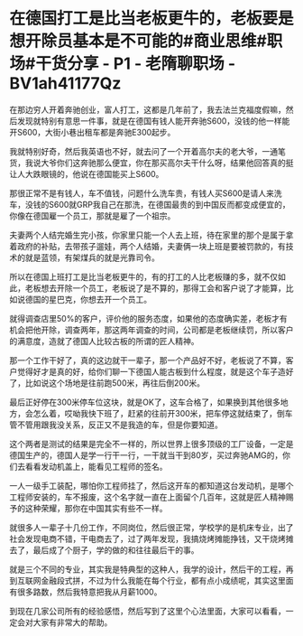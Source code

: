 # 在德国打工是比当老板更牛的，老板要是想开除员基本是不可能的#商业思维#职场#干货分享 - P1 - 老隋聊职场 - BV1ah41177Qz

在那边穷人开着奔驰创业，富人打工，这都是几年前了，我去法兰克福度假嘛，然后发现就特别有意思一件事，就是在德国有钱人能开奔驰S600，没钱的他一样能开S600，大街小巷出租车都是奔驰E300起步。

我就特别好奇，然后我英语也不好，就去问了一个开着高尔夫的老大爷，一通笔货，我说大爷你们这奔驰那么便宜，你在那买高尔夫干什么呀，结果他回答真的挺让人大跌眼镜的，他说在德国能买上S600。

那很正常不是有钱人，车不值钱，问题什么洗车贵，有钱人买S600是请人来洗车，没钱的S600就GRP我自己在那洗，在德国最贵的到中国反而都变成便宜的，你像在德国雇一个员工，那就是雇了一个祖宗。

夫妻两个人结完婚生完小孩，你家里只能一个人去上班，待在家里的那个是属于拿着政府的补贴，去带孩子遛娃，两个人结婚，夫妻俩一块上班是要被罚款的，有技术的就是蓝领，有架煤兵的就是光靠司令。

所以在德国上班打工是比当老板更牛的，有的打工的人比老板赚的多，就不仅如此，老板想去开除一个员工，老板说了是不算的，那得工会和客户说了才能算，比如说德国的星巴克，你想去开一个员工。

就得调查店里50%的客户，评价他的服务态度，如果他的态度确实差，老板才有机会把他开除，调查两年，那这两年调查的时间，公司都是老板继续罚，所以客户的满意度，造就了德国人比较古板的所谓的匠人精神。

那一个工作干好了，真的这边就干一辈子，那一个产品好不好，老板说了不算，客户觉得好才是真的好，给你们聊一下德国人能古板到什么程度，就是这个车子造好了，比如说这个场地是往前跑500米，再往后倒200米。

最后正好停在300米停车位这块，就是OK了，这车合格了，如果换到其他很多地方，会怎么着，哎呦我快下班了，赶紧的往前开300米，把车停这就结束了，倒车管不管用跟我没关系，反正又不是我造的车，但是你要知道。

这个两者是测试的结果是完全不一样的，所以世界上很多顶级的工厂设备，一定是德国生产的，德国人是学一行干一行，一干就当干到80岁，买过奔驰AMG的，你们去看看发动机盖上，能看见工程师的签名。

一人一级手工装配，哪怕你工程师挂了，然后这开车的都知道这台发动机，是哪个工程师安装的，车不报废，这个名字就一直在上面留个几百年，这就是匠人精神赐予的这种荣耀，那你在中国其实有些不一样。

就很多人一辈子十几份工作，不同岗位，然后很正常，学校学的是机床专业，出了社会发现电商不错，干电商去了，过了两年发现，我搞烧烤摊能挣钱，又干烧烤摊去了，最后成了个厨子，学的做的和往往最后干的事。

就是三个不同的专业，其实我是特典型的这种人，我学的设计，然后干的工程，再到互联网金融段式拼，不过为什么我能在每个行业，都有点小成绩呢，其实这里面有很多路数，然后我特意把我从月薪1000。

到现在几家公司所有的经验感悟，然后写到了这里个心法里面，大家可以看看，一定会对大家有非常大的帮助。